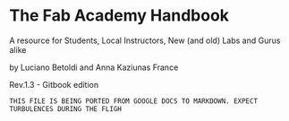 # The Fab Academy Handbook
A resource for Students, Local Instructors, New (and old) Labs and Gurus alike

by Luciano Betoldi and Anna Kaziunas France

Rev.1.3 - Gitbook edition

`THIS FILE IS BEING PORTED FROM GOOGLE DOCS TO MARKDOWN. EXPECT TURBULENCES DURING THE FLIGH`